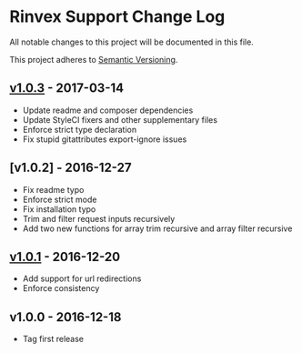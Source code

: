 # Rinvex Support Change Log

All notable changes to this project will be documented in this file.

This project adheres to [Semantic Versioning](CONTRIBUTING.md).


## [v1.0.3] - 2017-03-14
- Update readme and composer dependencies
- Update StyleCI fixers and other supplementary files
- Enforce strict type declaration
- Fix stupid gitattributes export-ignore issues

## [v1.0.2] - 2016-12-27
- Fix readme typo
- Enforce strict mode
- Fix installation typo
- Trim and filter request inputs recursively
- Add two new functions for array trim recursive and array filter recursive

## [v1.0.1] - 2016-12-20
- Add support for url redirections
- Enforce consistency

## v1.0.0 - 2016-12-18
- Tag first release

[v1.0.3]: https://github.com/rinvex/support/compare/v1.0.2...v1.0.3
[v1.0.1]: https://github.com/rinvex/support/compare/v1.0.1...v1.0.2
[v1.0.1]: https://github.com/rinvex/support/compare/v1.0.0...v1.0.1
